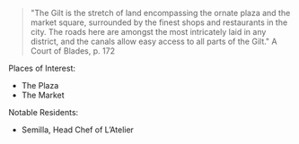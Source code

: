 >"The Gilt is the stretch of land encompassing the ornate plaza and the
market square, surrounded by the finest shops and restaurants in the city.
The roads here are amongst the most intricately laid in any district, and
the canals allow easy access to all parts of the Gilt."
>A Court of Blades, p. 172

Places of Interest:
- The Plaza
- The Market

Notable Residents:
- Semilla, Head Chef of L’Atelier